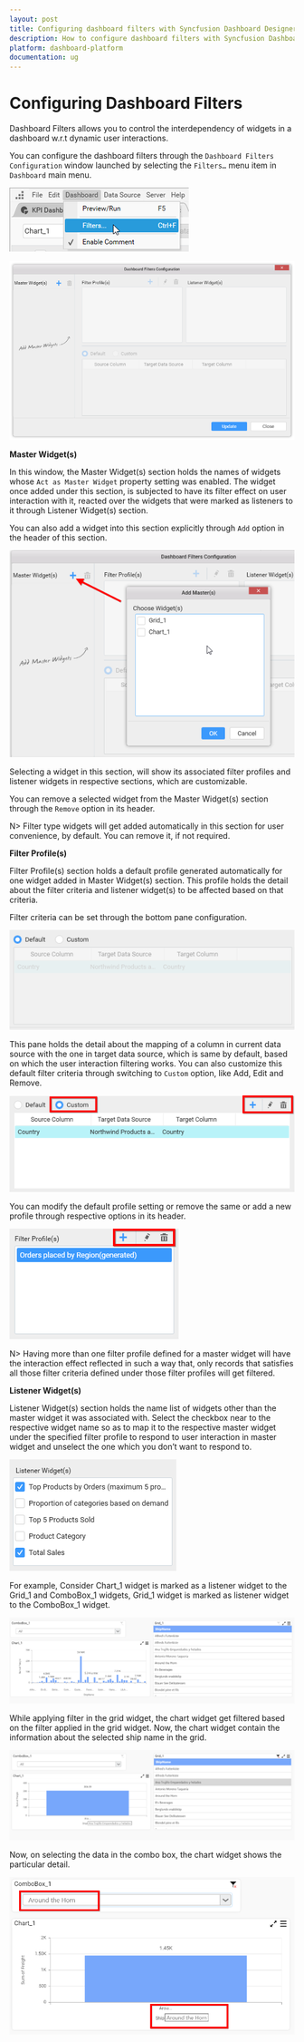 ```yaml
---
layout: post
title: Configuring dashboard filters with Syncfusion Dashboard Designer
description: How to configure dashboard filters with Syncfusion Dashboard Designer
platform: dashboard-platform
documentation: ug
---
```


# Configuring Dashboard Filters

Dashboard Filters allows you to control the interdependency of widgets in a dashboard w.r.t dynamic user interactions. 

You can configure the dashboard filters through the `Dashboard Filters Configuration` window launched by selecting the `Filters…` menu item in `Dashboard` main menu.

![](images/configuringdashboardfilters_img1.png)

![](images/configuringdashboardfilters_img2.png)

**Master Widget(s)**

In this window, the Master Widget(s) section holds the names of widgets whose `Act as Master Widget` property setting was enabled. The widget once added under this section, is subjected to have its filter effect on user interaction with it, reacted over the widgets that were marked as listeners to it through Listener Widget(s) section.

You can also add a widget into this section explicitly through `Add` option in the header of this section.

![](images/configuringdashboardfilters_img3.png)

Selecting a widget in this section, will show its associated filter profiles and listener widgets in respective sections, which are customizable.

You can remove a selected widget from the Master Widget(s) section through the `Remove` option in its header.

N> Filter type widgets will get added automatically in this section for user convenience, by default. You can remove it, if not required.

**Filter Profile(s)**
 
Filter Profile(s) section holds a default profile generated automatically for one widget added in Master Widget(s) section. This profile holds the detail about the filter criteria and listener widget(s) to be affected based on that criteria.

Filter criteria can be set through the bottom pane configuration.

![](images/configuringdashboardfilters_img4.png)

This pane holds the detail about the mapping of a column in current data source with the one in target data source, which is same by default, based on which the user interaction filtering works. You can also customize this default filter criteria through switching to `Custom` option, like Add, Edit and Remove.

![](images/configuringdashboardfilters_img5.png)

You can modify the default profile setting or remove the same or add a new profile through respective options in its header.

![](images/configuringdashboardfilters_img6.png)

N> Having more than one filter profile defined for a master widget will have the interaction effect reflected in such a way that, only records that satisfies all those filter criteria defined under those filter profiles will get filtered.

**Listener Widget(s)**

Listener Widget(s) section holds the name list of widgets other than the master widget it was associated with. Select the checkbox near to the respective widget name so as to map it to the respective master widget under the specified filter profile to respond to user interaction in master widget and unselect the one which you don’t want to respond to.

![](images/configuringdashboardfilters_img7.png)

For example, Consider Chart_1 widget is marked as a listener widget to the Grid_1 and ComboBox_1 widgets, Grid_1 widget is marked as listener widget to the ComboBox_1 widget.

![](images/configuringdashboardfilters_img8.png)

While applying filter in the grid widget, the chart widget get filtered based on the filter applied in the grid widget. Now, the chart widget contain the information about the selected ship name in the grid.

![](images/configuringdashboardfilters_img9.png)

Now, on selecting the data in the combo box, the chart widget shows the particular detail. 

![](images/configuringdashboardfilters_img10.png)




